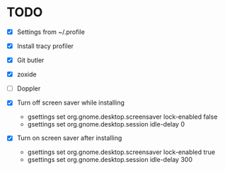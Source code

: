 # TODO

- [x] Settings from ~/.profile
- [x] Install tracy profiler
- [x] Git butler
- [x] zoxide
- [ ] Doppler

- [x] Turn off screen saver while installing

  - gsettings set org.gnome.desktop.screensaver lock-enabled false
  - gsettings set org.gnome.desktop.session idle-delay 0

- [x] Turn on screen saver after installing
  - gsettings set org.gnome.desktop.screensaver lock-enabled true
  - gsettings set org.gnome.desktop.session idle-delay 300
